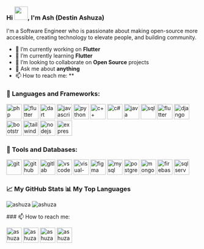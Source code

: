 ### Hi <img src="https://media.giphy.com/media/hvRJCLFzcasrR4ia7z/giphy.gif" width="35">, I'm Ash (Destin Ashuza)

I'm a Software Engineer who is passionate about making open-source more accessible, creating technology to elevate people, and building community.

- 🔭 I’m currently working on **Flutter**
- 🌱 I’m currently learning **Flutter**
- 👯 I’m looking to collaborate on **Open Source** projects
- 💬 Ask me about **anything**
- 📫 How to reach me: \*\*

### 🧰 Languages and Frameworks:

<p>
<img src="https://img.icons8.com/color/48/000000/php.png" alt="php" width="40" height="40"/>
<img src="https://img.icons8.com/color/48/000000/flutter.png" alt="flutter" width="40" height="40"/>
<img src="https://img.icons8.com/color/48/000000/dart.png" alt="dart" width="40" height="40"/>
<img src="https://img.icons8.com/color/48/000000/javascript.png" alt="javascript" width="40" height="40"/>
<img src="https://img.icons8.com/color/48/000000/python.png" alt="python" width="40" height="40"/>
<img src="https://img.icons8.com/color/48/000000/c-plus-plus-logo.png" alt="c++" width="40" height="40"/>
<img src="https://img.icons8.com/color/48/000000/c-sharp-logo.png" alt="c#" width="40" height="40"/>
<img src="https://img.icons8.com/color/48/000000/java-coffee-cup-logo.png" alt="java" width="40" height="40"/>
<img src="https://img.icons8.com/color/48/000000/sql.png" alt="sql" width="40" height="40"/>
<img src="https://img.icons8.com/color/48/000000/flutter.png" alt="flutter" width="40" height="40"/>
<img src="https://img.icons8.com/color/48/000000/django.png" alt="django" width="40" height="40"/>
<img src="https://img.icons8.com/color/48/000000/bootstrap.png" alt="bootstrap" width="40" height="40"/>
<img src="https://img.icons8.com/color/48/000000/tailwindcss.png" alt="tailwindcss" width="40" height="40"/>
<img src="https://img.icons8.com/color/48/000000/nodejs.png" alt="nodejs" width="40" height="40"/>
<img src="https://img.icons8.com/color/48/000000/express.png" alt="express" width="40" height="40"/>
</p>

### 🧰 Tools and Databases:

<p>
<img src="https://img.icons8.com/color/48/000000/git.png" alt="git" width="40" height="40"/>
<img src="https://img.icons8.com/color/48/000000/github.png" alt="github" width="40" height="40"/>
<img src="https://img.icons8.com/color/48/000000/gitlab.png" alt="gitlab" width="40" height="40"/>
<img src="https://img.icons8.com/color/48/000000/visual-studio-code-2019.png" alt="vscode" width="40" height="40"/>
<img src="https://img.icons8.com/color/48/000000/visual-studio.png" alt="visual-studio" width="40" height="40"/>
<img src="https://img.icons8.com/color/48/000000/figma--v1.png" alt="figma" width="40" height="40"/>
<img src="https://img.icons8.com/color/48/000000/mysql-logo.png" alt="mysql" width="40" height="40"/>
<img src="https://img.icons8.com/color/48/000000/postgreesql.png" alt="postgresql" width="40" height="40"/>
<img src="https://img.icons8.com/color/48/000000/mongodb.png" alt="mongodb" width="40" height="40"/>
<img src="https://img.icons8.com/color/48/000000/firebase.png" alt="firebase" width="40" height="40"/>
<img src="https://img.icons8.com/color/48/000000/microsoft-sql-server.png" alt="sql server" width="40" height="40"/>
</p>

### 📈 My GitHub Stats 📊 My Top Languages

<p> <img src="https://github-readme-stats.vercel.app/api?username=AshDest&show_icons=true&theme=gotham" alt="ashuza" />
<img src="https://github-readme-stats.vercel.app/api/top-langs/?username=AshDest&langs_count=10&theme=gotham&layout=compact" alt="ashuza" />
</p>
### 📫 How to reach me:

<p>
<a href="https://twitter.com/ashuza1" target="blank"><img src="https://img.icons8.com/fluent/48/000000/twitter.png" alt="ashuza1" height="40" width="40" /></a>
<a href="https://linkedin.com/in/ashuza" target="blank"><img src="https://img.icons8.com/color/48/000000/linkedin.png" alt="ashuza" height="40" width="40" /></a>
<a href="https://fb.com/ashuza1" target="blank"><img src="https://img.icons8.com/fluent/48/000000/facebook-new.png" alt="ashuza1" height="40" width="40" /></a>
<a href="https://instagram.com/ashuza1" target="blank"><img src="https://img.icons8.com/fluent/48/000000/instagram-new.png" alt="ashuza1" height="40" width="40" /></a>
</p>
